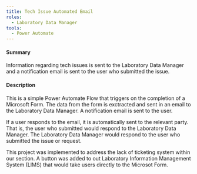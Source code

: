 ```yaml
---
title: Tech Issue Automated Email
roles:
  - Laboratory Data Manager
tools:
  - Power Automate 
---
```


#### Summary
Information regarding tech issues is sent to the 
Laboratory Data Manager and a notification email 
is sent to the user who submitted the issue.

#### Description
This is a simple Power Automate Flow that triggers on the completion
of a Microsoft Form. The data from the form is exctracted and sent 
in an email to the Laboratory Data Manager. A notification email is 
sent to the user. 

If a user responds to the email, it is automatically sent to the 
relevant party. That is, the user who submitted would respond to 
the Laboratory Data Manager. The Laboratory Data Manager would 
respond to the user who submitted the issue or request.

This project was implemented to address the lack of ticketing 
system within our section. A button was added to out Laboratory 
Information Management System (LIMS) that would take users directly to the 
Microsot Form.
